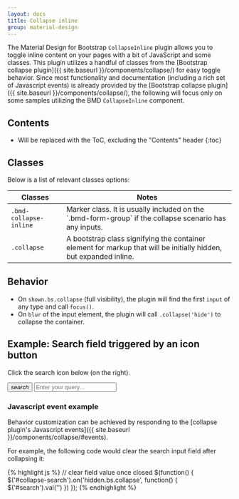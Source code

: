 ```yaml
---
layout: docs
title: Collapse inline
group: material-design
---
```


The Material Design for Bootstrap `CollapseInline` plugin allows you to toggle inline content on your pages with a bit of JavaScript and some classes. This plugin utilizes a handful of classes from the [Bootstrap collapse plugin]({{ site.baseurl }}/components/collapse/) for easy toggle behavior. Since most functionality and documentation (including a rich set of Javascript events) is already provided by the [Bootstrap collapse plugin]({{ site.baseurl }}/components/collapse/), the following will focus only on some samples utilizing the BMD `CollapseInline` component. 

## Contents

* Will be replaced with the ToC, excluding the "Contents" header
{:toc}

## Classes

Below is a list of relevant classes options:
<table>
  <thead>
    <tr>
      <th>Classes</th>
      <th>Notes</th>
    </tr>
  </thead>
  <tbody>
    <tr>
      <td>
        <code>.bmd-collapse-inline</code>
      </td>
      <td>
        Marker class. It is usually included on the `.bmd-form-group` if the collapse scenario has any inputs.
      </td>
    </tr>
    <tr>
      <td>
        <code>.collapse</code>
      </td>
      <td>A bootstrap class signifying the container element for markup that will be initially hidden, but expanded inline.
      </td>
    </tr>
  </tbody>
</table>

## Behavior

- On `shown.bs.collapse` (full visibility), the plugin will find the first `input` of any type and call `focus()`.
- On `blur` of the input element, the plugin will call `.collapse('hide')` to collapse the container.


## Example: Search field triggered by an icon button

Click the search icon below (on the right).  


<div class="bmd-form-group bmd-collapse-inline pull-xs-right">
  <button class="btn bmd-btn-icon" for="search" data-toggle="collapse" data-target="#collapse-search" aria-expanded="false" aria-controls="collapse-search">
    <i class="material-icons">search</i>
  </button>  
  <span id="collapse-search" class="collapse">
    <input class="form-control" type="text" id="search" placeholder="Enter your query...">
  </span>
</div>


### Javascript event example

Behavior customization can be achieved by responding to the [collapse plugin's Javascript events]({{ site.baseurl }}/components/collapse/#events).
 
 
For example, the following code would clear the search input field after collapsing it:

{% highlight js %}
  // clear field value once closed
  $(function() {
    $('#collapse-search').on('hidden.bs.collapse', function() {
      $('#search').val('')
    })
  });
{% endhighlight %}
